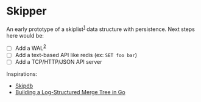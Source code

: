 # Skipper

An early prototype of a skiplist<sup>[1]</sup> data structure with persistence. Next steps here would be:

- [ ] Add a WAL<sup>[2]</sup>
- [ ] Add a text-based API like redis (ex: `SET foo bar`)
- [ ] Add a TCP/HTTP/JSON API server

Inspirations:

- [Skipdb](https://github.com/stevedekorte/skipdb)
- [Building a Log-Structured Merge Tree in Go](https://dev.to/justinethier/log-structured-merge-trees-1jha)

[1]: https://en.wikipedia.org/wiki/Skip_list
[2]: https://en.wikipedia.org/wiki/Write-ahead_logging
